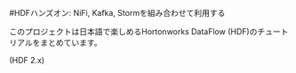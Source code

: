 #HDFハンズオン: NiFi, Kafka, Stormを組み合わせて利用する

このプロジェクトは日本語で楽しめるHortonworks DataFlow (HDF)のチュートリアルをまとめています。

(HDF 2.x)